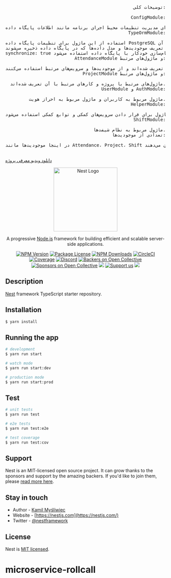 <pre align="right">
توضیحات کلی:

ConfigModule:

برای مدیریت تنظیمات محیط اجرای برنامه مانند اطلاعات پایگاه داده (DB_HOST، DB_PORT و ...).
TypeOrmModule:

استفاده از این ماژول برای تنظیمات پایگاه داده PostgreSQL و ایجاد اتصال به آن.
استفاده از این ماژول برای تعریف موجودیت‌ها و مدل داده‌ها که در پایگاه داده ذخیره می‌شوند.
synchronize: true در محیط توسعه برای همگام‌سازی خودکار با پایگاه داده استفاده می‌شود.
AttendanceModule و ماژول‌های مرتبط:

این ماژول‌ها به عنوان بخش‌های مختلف برنامه تعریف شده‌اند و از موجودیت‌ها و سرویس‌های مرتبط استفاده می‌کنند.
ProjectModule و ماژول‌های مرتبط:

ماژول‌های مرتبط با پروژه و کارهای مرتبط با آن تعریف شده‌اند.
UserModule و AuthModule:

ماژول مربوط به کاربران و ماژول مربوط به احراز هویت.
HelperModule:

این ماژول برای قرار دادن سرویس‌های کمکی و توابع کمکی استفاده می‌شود.
ShiftModule:

ماژول مربوط به نظام شیفت‌ها.
تعدادی از موجودیت‌ها:

در اینجا موجودیت‌ها مانند Attendance، Project، Shift و ... تعریف شده‌اند که مدل داده‌های برنامه را نشان می‌دهند.
</pre>

</br>
<a align="center" href="https://uupload.ir/view/hrm-api-docs_ano3.mp4/" target="_blank">دانلود ویدیو معرفی پروژه</a>
</br>

<p align="center">
  <a href="http://nestjs.com/" target="blank"><img src="https://nestjs.com/img/logo-small.svg" width="200" alt="Nest Logo" /></a>
</p>

[circleci-image]: https://img.shields.io/circleci/build/github/nestjs/nest/master?token=abc123def456
[circleci-url]: https://circleci.com/gh/nestjs/nest

  <p align="center">A progressive <a href="http://nodejs.org" target="_blank">Node.js</a> framework for building efficient and scalable server-side applications.</p>
    <p align="center">
<a href="https://www.npmjs.com/~nestjscore" target="_blank"><img src="https://img.shields.io/npm/v/@nestjs/core.svg" alt="NPM Version" /></a>
<a href="https://www.npmjs.com/~nestjscore" target="_blank"><img src="https://img.shields.io/npm/l/@nestjs/core.svg" alt="Package License" /></a>
<a href="https://www.npmjs.com/~nestjscore" target="_blank"><img src="https://img.shields.io/npm/dm/@nestjs/common.svg" alt="NPM Downloads" /></a>
<a href="https://circleci.com/gh/nestjs/nest" target="_blank"><img src="https://img.shields.io/circleci/build/github/nestjs/nest/master" alt="CircleCI" /></a>
<a href="https://coveralls.io/github/nestjs/nest?branch=master" target="_blank"><img src="https://coveralls.io/repos/github/nestjs/nest/badge.svg?branch=master#9" alt="Coverage" /></a>
<a href="https://discord.gg/G7Qnnhy" target="_blank"><img src="https://img.shields.io/badge/discord-online-brightgreen.svg" alt="Discord"/></a>
<a href="https://opencollective.com/nest#backer" target="_blank"><img src="https://opencollective.com/nest/backers/badge.svg" alt="Backers on Open Collective" /></a>
<a href="https://opencollective.com/nest#sponsor" target="_blank"><img src="https://opencollective.com/nest/sponsors/badge.svg" alt="Sponsors on Open Collective" /></a>
  <a href="https://paypal.me/kamilmysliwiec" target="_blank"><img src="https://img.shields.io/badge/Donate-PayPal-ff3f59.svg"/></a>
    <a href="https://opencollective.com/nest#sponsor"  target="_blank"><img src="https://img.shields.io/badge/Support%20us-Open%20Collective-41B883.svg" alt="Support us"></a>
  <a href="https://twitter.com/nestframework" target="_blank"><img src="https://img.shields.io/twitter/follow/nestframework.svg?style=social&label=Follow"></a>
</p>
  <!--[![Backers on Open Collective](https://opencollective.com/nest/backers/badge.svg)](https://opencollective.com/nest#backer)
  [![Sponsors on Open Collective](https://opencollective.com/nest/sponsors/badge.svg)](https://opencollective.com/nest#sponsor)-->

## Description

[Nest](https://github.com/nestjs/nest) framework TypeScript starter repository.

## Installation

```bash
$ yarn install
```

## Running the app

```bash
# development
$ yarn run start

# watch mode
$ yarn run start:dev

# production mode
$ yarn run start:prod
```

## Test

```bash
# unit tests
$ yarn run test

# e2e tests
$ yarn run test:e2e

# test coverage
$ yarn run test:cov
```

## Support

Nest is an MIT-licensed open source project. It can grow thanks to the sponsors and support by the amazing backers. If you'd like to join them, please [read more here](https://docs.nestjs.com/support).

## Stay in touch

- Author - [Kamil Myśliwiec](https://kamilmysliwiec.com)
- Website - [https://nestjs.com](https://nestjs.com/)
- Twitter - [@nestframework](https://twitter.com/nestframework)

## License

Nest is [MIT licensed](LICENSE).
# microservice-rollcall
